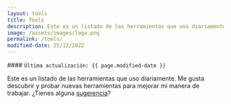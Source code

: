 ```yaml
---
layout: tools
title: Tools
description: Este es un listado de las herramientas que uso diariamente. Me gusta descubrir y probar nuevas herramientas para mejorar mi manera de trabajar. ¿Tienes alguna sugerencia?
image: /assets/images/logo.png
permalink: /tools/
modified-date: 25/12/2022
---
```


<div class="card last-updated mt-3 text-center">
<div class="card-body rounded">
#### <code>Última actualización: {{ page.modified-date }}</code>
</div>
</div>

Este es un listado de las herramientas que uso diariamente. Me gusta descubrir y probar nuevas herramientas para mejorar mi manera de trabajar. ¿Tienes alguna [sugerencia][1]?

[1]: /contacto/